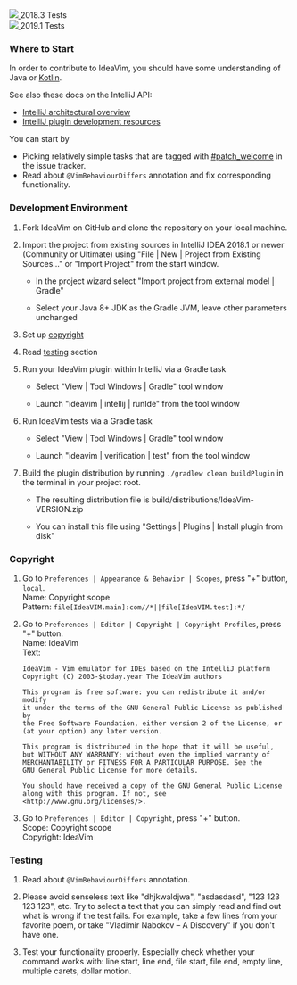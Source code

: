 <div>
  <a href="http://teamcity.jetbrains.com/viewType.html?buildTypeId=IdeaVim_TestsForIntelliJ20183&guest=1">
    <img src="http://teamcity.jetbrains.com/app/rest/builds/buildType:(id:IdeaVim_TestsForIntelliJ20183)/statusIcon.svg?guest=1"/>
  </a>
  <span>2018.3 Tests</span>
</div>
<div>
  <a href="http://teamcity.jetbrains.com/viewType.html?buildTypeId=IdeaVim_TestsForIntelliJ20191&guest=1">
    <img src="http://teamcity.jetbrains.com/app/rest/builds/buildType:(id:IdeaVim_TestsForIntelliJ20191)/statusIcon.svg?guest=1"/>
  </a>
  <span>2019.1 Tests</span>
</div>


### Where to Start

In order to contribute to IdeaVim, you should have some understanding of Java or [Kotlin](https://kotlinlang.org/).

See also these docs on the IntelliJ API:

* [IntelliJ architectural overview](http://confluence.jetbrains.com/display/IDEADEV/IntelliJ+IDEA+Architectural+Overview)
* [IntelliJ plugin development resources](http://confluence.jetbrains.com/display/IDEADEV/PluginDevelopment)

You can start by
 - Picking relatively simple tasks that are tagged with
[#patch_welcome](https://youtrack.jetbrains.com/issues/VIM?q=%23patch_welcome%20%23Unresolved%20sort%20by:%20votes%20)
in the issue tracker.
 - Read about `@VimBehaviourDiffers` annotation and fix corresponding functionality.


### Development Environment

1. Fork IdeaVim on GitHub and clone the repository on your local machine.

2. Import the project from existing sources in IntelliJ IDEA 2018.1 or newer (Community or
   Ultimate) using "File | New | Project from Existing Sources..." or "Import
   Project" from the start window.

    * In the project wizard select "Import project from external model | Gradle"

    * Select your Java 8+ JDK as the Gradle JVM, leave other parameters unchanged

3. Set up [copyright](#copyright)

4. Read [testing](#testing) section

5. Run your IdeaVim plugin within IntelliJ via a Gradle task

    * Select "View | Tool Windows | Gradle" tool window
    
    * Launch "ideavim | intellij | runIde" from the tool window

6. Run IdeaVim tests via a Gradle task

    * Select "View | Tool Windows | Gradle" tool window
    
    * Launch "ideavim | verification | test" from the tool window

7. Build the plugin distribution by running `./gradlew clean buildPlugin` in the
   terminal in your project root.

    * The resulting distribution file is build/distributions/IdeaVim-VERSION.zip

    * You can install this file using "Settings | Plugins | Install plugin
      from disk"

### Copyright

1. Go to `Preferences | Appearance & Behavior | Scopes`, press "+" button, `local`.  
       Name: Copyright scope  
       Pattern: `file[IdeaVIM.main]:com//*||file[IdeaVIM.test]:*/`

2. Go to `Preferences | Editor | Copyright | Copyright Profiles`, press "+" button.  
       Name: IdeaVim  
       Text:  
       
       IdeaVim - Vim emulator for IDEs based on the IntelliJ platform
       Copyright (C) 2003-$today.year The IdeaVim authors
       
       This program is free software: you can redistribute it and/or modify
       it under the terms of the GNU General Public License as published by
       the Free Software Foundation, either version 2 of the License, or
       (at your option) any later version.
       
       This program is distributed in the hope that it will be useful,
       but WITHOUT ANY WARRANTY; without even the implied warranty of
       MERCHANTABILITY or FITNESS FOR A PARTICULAR PURPOSE. See the
       GNU General Public License for more details.
       
       You should have received a copy of the GNU General Public License
       along with this program. If not, see <http://www.gnu.org/licenses/>.
       
3. Go to `Preferences | Editor | Copyright`, press "+" button.  
       Scope: Copyright scope  
       Copyright: IdeaVim
       
### Testing

1. Read about `@VimBehaviourDiffers` annotation.

2. Please avoid senseless text like "dhjkwaldjwa", "asdasdasd",
"123 123 123 123", etc. Try to select a text that you can simply
read and find out what is wrong if the test fails.
For example, take a few lines from your favorite poem, or take
"Vladimir Nabokov – A Discovery" if you don't have one.

3. Test your functionality properly.
Especially check whether your command works with:
line start, line end, file start, file end, empty line, multiple carets, dollar motion.